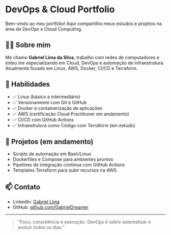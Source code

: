 # DevOps & Cloud Portfolio

Bem-vindo ao meu portfólio! Aqui compartilho meus estudos e projetos na área de DevOps e Cloud Computing.

## 👨‍💻 Sobre mim

Me chamo **Gabriel Lima da Silva**, trabalho com redes de computadores e estou me especializando em Cloud, DevOps e automação de infraestrutura.  
Atualmente focado em Linux, AWS, Docker, CI/CD e Terraform.

## 🧠 Habilidades

- ✅ Linux (básico a intermediário)
- ✅ Versionamento com Git e GitHub
- ✅ Docker e containerização de aplicações
- ✅ AWS (certificação Cloud Practitioner em andamento)
- ✅ CI/CD com GitHub Actions
- ✅ Infraestrutura como Código com Terraform (em estudo)

## 📂 Projetos (em andamento)

- Scripts de automação em Bash/Linux
- Dockerfiles e Compose para ambientes prontos
- Pipelines de integração contínua com GitHub Actions
- Templates Terraform para subir recursos na AWS

## 📫 Contato

- LinkedIn: [Gabriel Lima](https://www.linkedin.com/in/gabriel-lima-52312a248)
- GitHub: [github.com/GabrielDreamer](https://github.com/GabrielDreamer)

---

> “Foco, consistência e execução. DevOps é sobre automatizar e evoluir todos os dias.”
